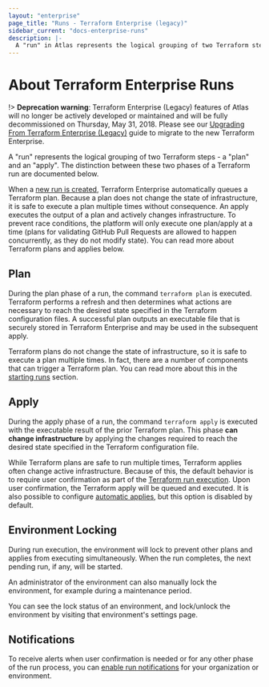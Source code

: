```yaml
---
layout: "enterprise"
page_title: "Runs - Terraform Enterprise (legacy)"
sidebar_current: "docs-enterprise-runs"
description: |-
  A "run" in Atlas represents the logical grouping of two Terraform steps - a "plan" and an "apply".
---
```


# About Terraform Enterprise Runs

!> **Deprecation warning**: Terraform Enterprise (Legacy) features of Atlas will no longer be actively developed or maintained and will be fully decommissioned on Thursday, May 31, 2018. Please see our [Upgrading From Terraform Enterprise (Legacy)](https://www.terraform.io/docs/enterprise/upgrade/index.html) guide to migrate to the new Terraform Enterprise.

A "run" represents the logical grouping of two Terraform steps - a "plan" and an
"apply". The distinction between these two phases of a Terraform run are
documented below.

When a [new run is created](/docs/enterprise-legacy/runs/starting.html), Terraform
Enterprise automatically queues a Terraform plan. Because a plan does not change
the state of infrastructure, it is safe to execute a plan multiple times without
consequence. An apply executes the output of a plan and actively changes
infrastructure. To prevent race conditions, the platform will only execute one
plan/apply at a time (plans for validating GitHub Pull Requests are allowed to
happen concurrently, as they do not modify state). You can read more about
Terraform plans and applies below.

## Plan

During the plan phase of a run, the command `terraform plan` is executed.
Terraform performs a refresh and then determines what actions are necessary to
reach the desired state specified in the Terraform configuration files. A
successful plan outputs an executable file that is securely stored in Terraform
Enterprise and may be used in the subsequent apply.

Terraform plans do not change the state of infrastructure, so it is
safe to execute a plan multiple times. In fact, there are a number of components
that can trigger a Terraform plan. You can read more about this in the
[starting runs](/docs/enterprise-legacy/runs/starting.html) section.

## Apply

During the apply phase of a run, the command `terraform apply` is executed
with the executable result of the prior Terraform plan. This phase **can change
infrastructure** by applying the changes required to reach the desired state
specified in the Terraform configuration file.

While Terraform plans are safe to run multiple times, Terraform applies often
change active infrastructure. Because of this, the default behavior
is to require user confirmation as part of the
[Terraform run execution](/docs/enterprise-legacy/runs/how-runs-execute.html). Upon
user confirmation, the Terraform apply will be queued and executed. It is also
possible to configure
[automatic applies](/docs/enterprise-legacy/runs/automatic-applies.html), but this option is
disabled by default.

## Environment Locking

During run execution, the environment will lock to prevent other plans
and applies from executing simultaneously. When the run completes, the next
pending run, if any, will be started.

An administrator of the environment can also manually lock the environment, for
example during a maintenance period.

You can see the lock status of an environment, and lock/unlock the environment
by visiting that environment's settings page.

## Notifications

To receive alerts when user confirmation is needed or for any other phase of the
run process, you can
[enable run notifications](/docs/enterprise-legacy/runs/notifications.html) for your
organization or environment.
